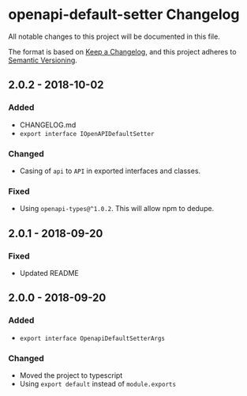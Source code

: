 # openapi-default-setter Changelog
All notable changes to this project will be documented in this file.

The format is based on [Keep a Changelog](https://keepachangelog.com/en/1.0.0/),
and this project adheres to [Semantic Versioning](https://semver.org/spec/v2.0.0.html).

## 2.0.2 - 2018-10-02
### Added
- CHANGELOG.md
- `export interface IOpenAPIDefaultSetter`

### Changed
- Casing of `api` to `API` in exported interfaces and classes.

### Fixed
- Using `openapi-types@^1.0.2`.  This will allow npm to dedupe.

## 2.0.1 - 2018-09-20
### Fixed
- Updated README

## 2.0.0 - 2018-09-20
### Added
- `export interface OpenapiDefaultSetterArgs`

### Changed
- Moved the project to typescript
- Using `export default` instead of `module.exports`
